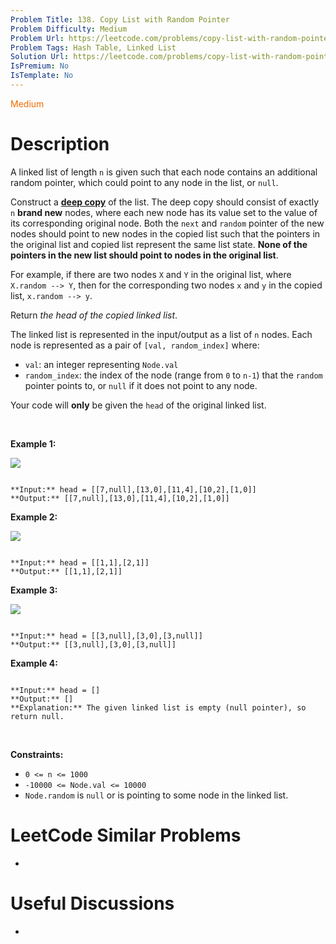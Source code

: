 ```yaml
---
Problem Title: 138. Copy List with Random Pointer
Problem Difficulty: Medium
Problem Url: https://leetcode.com/problems/copy-list-with-random-pointer/
Problem Tags: Hash Table, Linked List
Solution Url: https://leetcode.com/problems/copy-list-with-random-pointer/solution/
IsPremium: No
IsTemplate: No
---
```


<span style="color: rgb(239, 108, 0);">Medium</span>

# Description

A linked list of length `n` is given such that each node contains an additional random pointer, which could point to any node in the list, or `null`.


Construct a [**deep copy**](https://en.wikipedia.org/wiki/Object_copying#Deep_copy) of the list. The deep copy should consist of exactly `n` **brand new** nodes, where each new node has its value set to the value of its corresponding original node. Both the `next` and `random` pointer of the new nodes should point to new nodes in the copied list such that the pointers in the original list and copied list represent the same list state. **None of the pointers in the new list should point to nodes in the original list**.


For example, if there are two nodes `X` and `Y` in the original list, where `X.random --> Y`, then for the corresponding two nodes `x` and `y` in the copied list, `x.random --> y`.


Return *the head of the copied linked list*.


The linked list is represented in the input/output as a list of `n` nodes. Each node is represented as a pair of `[val, random_index]` where:


* `val`: an integer representing `Node.val`
* `random_index`: the index of the node (range from `0` to `n-1`) that the `random` pointer points to, or `null` if it does not point to any node.


Your code will **only** be given the `head` of the original linked list.


 


**Example 1:**


![](https://assets.leetcode.com/uploads/2019/12/18/e1.png)

```

**Input:** head = [[7,null],[13,0],[11,4],[10,2],[1,0]]
**Output:** [[7,null],[13,0],[11,4],[10,2],[1,0]]

```

**Example 2:**


![](https://assets.leetcode.com/uploads/2019/12/18/e2.png)

```

**Input:** head = [[1,1],[2,1]]
**Output:** [[1,1],[2,1]]

```

**Example 3:**


**![](https://assets.leetcode.com/uploads/2019/12/18/e3.png)**



```

**Input:** head = [[3,null],[3,0],[3,null]]
**Output:** [[3,null],[3,0],[3,null]]

```

**Example 4:**



```

**Input:** head = []
**Output:** []
**Explanation:** The given linked list is empty (null pointer), so return null.

```

 


**Constraints:**


* `0 <= n <= 1000`
* `-10000 <= Node.val <= 10000`
* `Node.random` is `null` or is pointing to some node in the linked list.




# LeetCode Similar Problems

- []()

# Useful Discussions

- []()
